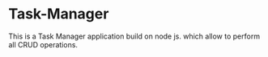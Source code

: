 # Task-Manager
This is a Task Manager application build on node js. which allow to perform all CRUD operations. 
